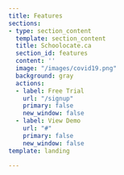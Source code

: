 ```yaml
---
title: Features
sections:
- type: section_content
  template: section_content
  title: Schoolocate.ca
  section_id: features
  content: ''
  image: "/images/covid19.png"
  background: gray
  actions:
  - label: Free Trial
    url: "/signup"
    primary: false
    new_window: false
  - label: View Demo
    url: "#"
    primary: false
    new_window: false
template: landing

---
```

